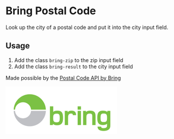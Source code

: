 # Bring Postal Code
Look up the city of a postal code and put it into the city input field.

## Usage
1. Add the class `bring-zip` to the zip input field
2. Add the class `bring-result` to the city input field

Made possible by the [Postal Code API by Bring](https://developer.bring.com/api/postal-code/)

![Bring logo](logo-bring.svg "Bring logo")
